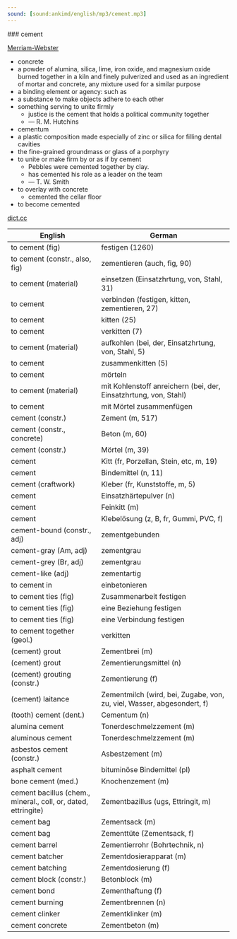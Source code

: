```yaml
---
sound: [sound:ankimd/english/mp3/cement.mp3]
---
```


\### cement

[Merriam-Webster](https://www.merriam-webster.com/dictionary/cement)

- concrete
- a powder of alumina, silica, lime, iron oxide, and magnesium oxide burned together in a kiln and finely pulverized and used as an ingredient of mortar and concrete, any mixture used for a similar purpose
- a binding element or agency: such as
- a substance to make objects adhere to each other
- something serving to unite firmly
    - justice is the cement that holds a political community together
    - — R. M. Hutchins
- cementum
- a plastic composition made especially of zinc or silica for filling dental cavities
- the fine-grained groundmass or glass of a porphyry
- to unite or make firm by or as if by cement
    - Pebbles were cemented together by clay.
    - has cemented his role as a leader on the team
    - — T. W. Smith
- to overlay with concrete
    - cemented the cellar floor
- to become cemented

[dict.cc](https://www.dict.cc/cement)

| English        | German       |
| -------------- | ------------ |
| to cement (fig) | festigen (1260) |
| to cement (constr., also, fig) | zementieren (auch, fig, 90) |
| to cement (material) | einsetzen (Einsatzhrtung, von, Stahl, 31) |
| to cement | verbinden (festigen, kitten, zementieren, 27) |
| to cement | kitten (25) |
| to cement | verkitten (7) |
| to cement (material) | aufkohlen (bei, der, Einsatzhrtung, von, Stahl, 5) |
| to cement | zusammenkitten (5) |
| to cement | mörteln |
| to cement (material) | mit Kohlenstoff anreichern (bei, der, Einsatzhrtung, von, Stahl) |
| to cement | mit Mörtel zusammenfügen |
| cement (constr.) | Zement (m, 517) |
| cement (constr., concrete) | Beton (m, 60) |
| cement (constr.) | Mörtel (m, 39) |
| cement | Kitt (fr, Porzellan, Stein, etc, m, 19) |
| cement | Bindemittel (n, 11) |
| cement (craftwork) | Kleber (fr, Kunststoffe, m, 5) |
| cement | Einsatzhärtepulver (n) |
| cement | Feinkitt (m) |
| cement | Klebelösung (z, B, fr, Gummi, PVC, f) |
| cement-bound (constr., adj) | zementgebunden |
| cement-gray (Am, adj) | zementgrau |
| cement-grey (Br, adj) | zementgrau |
| cement-like (adj) | zementartig |
| to cement in | einbetonieren |
| to cement ties (fig) | Zusammenarbeit festigen |
| to cement ties (fig) | eine Beziehung festigen |
| to cement ties (fig) | eine Verbindung festigen |
| to cement together (geol.) | verkitten |
| (cement) grout | Zementbrei (m) |
| (cement) grout | Zementierungsmittel (n) |
| (cement) grouting (constr.) | Zementierung (f) |
| (cement) laitance | Zementmilch (wird, bei, Zugabe, von, zu, viel, Wasser, abgesondert, f) |
| (tooth) cement (dent.) | Cementum (n) |
| alumina cement | Tonerdeschmelzzement (m) |
| aluminous cement | Tonerdeschmelzzement (m) |
| asbestos cement (constr.) | Asbestzement (m) |
| asphalt cement | bituminöse Bindemittel (pl) |
| bone cement (med.) | Knochenzement (m) |
| cement bacillus (chem., mineral., coll, or, dated, ettringite) | Zementbazillus (ugs, Ettringit, m) |
| cement bag | Zementsack (m) |
| cement bag | Zementtüte (Zementsack, f) |
| cement barrel | Zementierrohr (Bohrtechnik, n) |
| cement batcher | Zementdosierapparat (m) |
| cement batching | Zementdosierung (f) |
| cement block (constr.) | Betonblock (m) |
| cement bond | Zementhaftung (f) |
| cement burning | Zementbrennen (n) |
| cement clinker | Zementklinker (m) |
| cement concrete | Zementbeton (m) |
